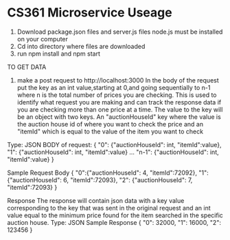 # CS361 Microservice Useage


1) Download package.json files and server.js files
node.js must be installed on your computer 
2) Cd into directory where files are downloaded 
3) run npm install and npm start 

TO GET DATA 
1) make a post request to http://localhost:3000
In the body of the request put the key as an int value,starting at 0,and going sequentially to n-1
where n is the total number of prices you are checking. This is used to identify what request you are making and can track the response data if you are checking more than one price at a time.
The value to the key will be an object with two keys. 
An "auctionHouseId" key where the value is the auction house id of where you want to check the price
and an "itemId" which is equal to the value of the item you want to check 

 

Type: JSON 
BODY of request:
{
"0": {"auctionHouseId": int,
"itemId":value},
"1": {"auctionHouseId": int,
"itemId":value}
...
"n-1":  {"auctionHouseId": int,
"itemId":value}
}

Sample Request Body
{
"0":{"auctionHouseId": 4,
"itemId":72092},
"1": {"auctionHouseId": 6,
"itemId":72093},
"2": {"auctionHouseId": 7,
"itemId":72093}
}

Response
The response will contain json data with a key value corresponding to the key that was sent in the original request and an int value equal to the minimum price found for the item searched in the specific auction house.
Type: JSON 
Sample Response 
{
  "0": 32000,
  "1": 16000,
  "2": 123456
}
